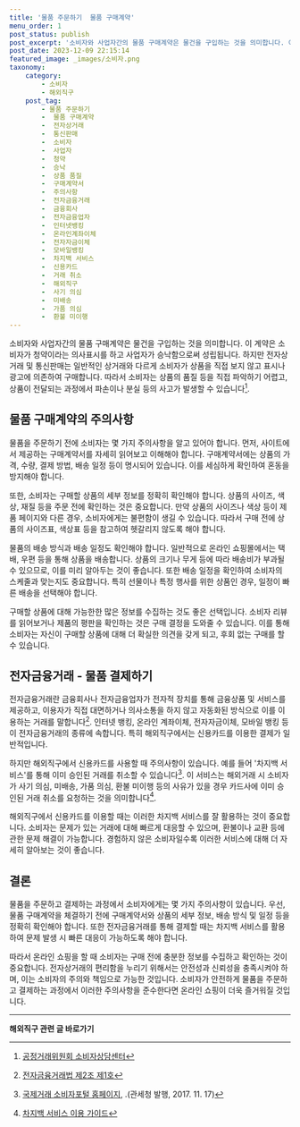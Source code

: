 ```yaml
---
title: '물품 주문하기  물품 구매계약'
menu_order: 1
post_status: publish
post_excerpt: '소비자와 사업자간의 물품 구매계약은 물건을 구입하는 것을 의미합니다. 이 계약은 소비자가 청약이라는 의사표시를 하고 사업자가 승낙함으로써 성립됩니다. 하지만 전자상거래 및 통신판매는 일반적인 상거래와 다르게 소비자가 상품을 직접 보지 않고 표시나 광고에 의존하여 구매합니다. 따라서 소비자는 상품의 품질 등을 직접 파악하기 어렵고, 상품이 전달되는 과정에서 파손이나 분실 등의 사고가 발생할 수 있습니다  1 .'
post_date: 2023-12-09 22:15:14
featured_image: _images/소비자.png
taxonomy:
    category:
        - 소비자
        - 해외직구
    post_tag:
        - 물품 주문하기
        -  물품 구매계약
        -  전자상거래
        -  통신판매
        -  소비자
        -  사업자
        -  청약
        -  승낙
        -  상품 품질
        -  구매계약서
        -  주의사항
        -  전자금융거래
        -  금융회사
        -  전자금융업자
        -  인터넷뱅킹
        -  온라인계좌이체
        -  전자자금이체
        -  모바일뱅킹
        -  차지백 서비스
        -  신용카드
        -  거래 취소
        -  해외직구
        -  사기 의심
        -  미배송
        -  가품 의심
        -  환불 미이행
---
```



소비자와 사업자간의 물품 구매계약은 물건을 구입하는 것을 의미합니다. 이 계약은 소비자가 청약이라는 의사표시를 하고 사업자가 승낙함으로써 성립됩니다. 하지만 전자상거래 및 통신판매는 일반적인 상거래와 다르게 소비자가 상품을 직접 보지 않고 표시나 광고에 의존하여 구매합니다. 따라서 소비자는 상품의 품질 등을 직접 파악하기 어렵고, 상품이 전달되는 과정에서 파손이나 분실 등의 사고가 발생할 수 있습니다[^1].

## 물품 구매계약의 주의사항

물품을 주문하기 전에 소비자는 몇 가지 주의사항을 알고 있어야 합니다. 먼저, 사이트에서 제공하는 구매계약서를 자세히 읽어보고 이해해야 합니다. 구매계약서에는 상품의 가격, 수량, 결제 방법, 배송 일정 등이 명시되어 있습니다. 이를 세심하게 확인하여 혼동을 방지해야 합니다.

또한, 소비자는 구매할 상품의 세부 정보를 정확히 확인해야 합니다. 상품의 사이즈, 색상, 재질 등을 주문 전에 확인하는 것은 중요합니다. 만약 상품의 사이즈나 색상 등이 제품 페이지와 다른 경우, 소비자에게는 불편함이 생길 수 있습니다. 따라서 구매 전에 상품의 사이즈표, 색상표 등을 참고하여 헷갈리지 않도록 해야 합니다.

물품의 배송 방식과 배송 일정도 확인해야 합니다. 일반적으로 온라인 쇼핑몰에서는 택배, 우편 등을 통해 상품을 배송합니다. 상품의 크기나 무게 등에 따라 배송비가 부과될 수 있으므로, 이를 미리 알아두는 것이 좋습니다. 또한 배송 일정을 확인하여 소비자의 스케줄과 맞는지도 중요합니다. 특히 선물이나 특정 행사를 위한 상품인 경우, 일정이 빠른 배송을 선택해야 합니다.

구매할 상품에 대해 가능한한 많은 정보를 수집하는 것도 좋은 선택입니다. 소비자 리뷰를 읽어보거나 제품의 평판을 확인하는 것은 구매 결정을 도와줄 수 있습니다. 이를 통해 소비자는 자신이 구매할 상품에 대해 더 확실한 의견을 갖게 되고, 후회 없는 구매를 할 수 있습니다.

## 전자금융거래 - 물품 결제하기

전자금융거래란 금융회사나 전자금융업자가 전자적 장치를 통해 금융상품 및 서비스를 제공하고, 이용자가 직접 대면하거나 의사소통을 하지 않고 자동화된 방식으로 이를 이용하는 거래를 말합니다[^2]. 인터넷 뱅킹, 온라인 계좌이체, 전자자금이체, 모바일 뱅킹 등이 전자금융거래의 종류에 속합니다. 특히 해외직구에서는 신용카드를 이용한 결제가 일반적입니다.

하지만 해외직구에서 신용카드를 사용할 때 주의사항이 있습니다. 예를 들어 '차지백 서비스'를 통해 이미 승인된 거래를 취소할 수 있습니다[^3]. 이 서비스는 해외거래 시 소비자가 사기 의심, 미배송, 가품 의심, 환불 미이행 등의 사유가 있을 경우 카드사에 이미 승인된 거래 취소를 요청하는 것을 의미합니다[^4].

해외직구에서 신용카드를 이용할 때는 이러한 차지백 서비스를 잘 활용하는 것이 중요합니다. 소비자는 문제가 있는 거래에 대해 빠르게 대응할 수 있으며, 환불이나 교환 등에 관한 문제 해결이 가능합니다. 경험하지 않은 소비자일수록 이러한 서비스에 대해 더 자세히 알아보는 것이 좋습니다.

## 결론

물품을 주문하고 결제하는 과정에서 소비자에게는 몇 가지 주의사항이 있습니다. 우선, 물품 구매계약을 체결하기 전에 구매계약서와 상품의 세부 정보, 배송 방식 및 일정 등을 정확히 확인해야 합니다. 또한 전자금융거래를 통해 결제할 때는 차지백 서비스를 활용하여 문제 발생 시 빠른 대응이 가능하도록 해야 합니다.

따라서 온라인 쇼핑을 할 때 소비자는 구매 전에 충분한 정보를 수집하고 확인하는 것이 중요합니다. 전자상거래의 편리함을 누리기 위해서는 안전성과 신뢰성을 충족시켜야 하며, 이는 소비자의 주의와 책임으로 가능한 것입니다. 소비자가 안전하게 물품을 주문하고 결제하는 과정에서 이러한 주의사항을 준수한다면 온라인 쇼핑이 더욱 즐거워질 것입니다.

[^1]: [공정거래위원회 소비자상담센터](www.ccn.go.kr)
[^2]: [전자금융거래법 제2조 제1호](www.law.go.kr)
[^3]: [국제거래 소비자포털 홈페이지](https://crossborder.kca.go.kr), .(관세청 발행, 2017. 11. 17)
[^4]: [차지백 서비스 이용 가이드](https://crossborder.kca.go.kr)
<!-- wp:separator -->
<hr class="wp-block-separator has-alpha-channel-opacity"/>
<!-- /wp:separator -->

<!-- wp:group {"backgroundColor":"base","layout":{"type":"constrained"}} -->
<div class="wp-block-group has-base-background-color has-background"><!-- wp:paragraph {"align":"center","fontSize":"medium"} -->
<p class="has-text-align-center has-large-font-size"><strong>해외직구 관련 글 바로가기</strong></p>
<!-- /wp:paragraph -->


<!-- wp:latest-posts
{"categories":[{"id":30833,"count":19,"description":"","link":"https://uknowlaw.com/category/%ed%95%b4%ec%99%b8%ec%a7%81%ea%b5%ac/","name":"해외직구","slug":"해외직구","taxonomy":"category","parent":0,"meta":[],"_links":{"self":[{"href":"https://uknowlaw.com/wp-json/wp/v2/categories/30833"}],"collection":[{"href":"https://uknowlaw.com/wp-json/wp/v2/categories"}],"about":[{"href":"https://uknowlaw.com/wp-json/wp/v2/taxonomies/category"}],"wp:post_type":[{"href":"https://uknowlaw.com/wp-json/wp/v2/posts?categories=30833"}],"curies":[{"name":"wp","href":"https://api.w.org/{rel}","templated":true}]}}],"postsToShow":100,"excerptLength":28,"postLayout":"grid","columns":2,"featuredImageAlign":"left","featuredImageSizeSlug":"large","fontSize":"small"} /--></div>
<!-- /wp:group -->